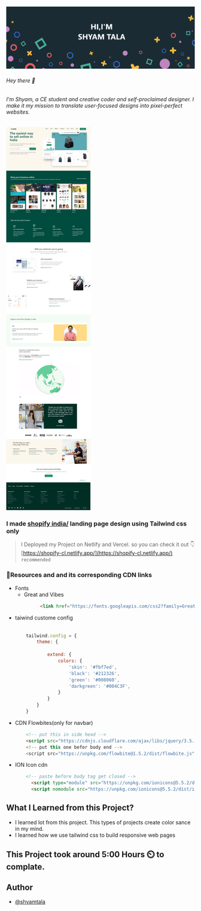 ![](./screenshot/2.png)

###### Hey there 👋
###### I'm Shyam, a CE student and creative coder and self-proclaimed designer. I make it my mission to translate user-focused designs into pixel-perfect websites.


![](./screenshot/1.png)


### I made [shopify india/](https://shopify.in/) landing page design using Tailwind css only

>I Deployed my Project on Netlify and Vercel. so you can check it out 👇
<br> [https://shopify-cl.netlify.app/](https://shopify-cl.netlify.app/) `recommended`

### 📌Resources and and its corresponding CDN links
- Fonts
    - Great and Vibes
        ```html
              <link href="https://fonts.googleapis.com/css2?family=Great+Vibes&display=swap" rel="stylesheet">

        ```
 - taiwind custome config
    ```js
        
        tailwind.config = {
            theme: {

                extend: {
                    colors: {
                        'skin': '#fbf7ed',
                        'black': '#212326',
                        'green': '#008060',
                        'darkgreen': '#004C3F',
                    }
                }
            }
        }
    

    ```
- CDN Flowbites(only for navbar) 
    ```html
        <!-- put this in side head -->
        <script src="https://cdnjs.cloudflare.com/ajax/libs/jquery/3.5.1/jquery.min.js"></scrip>
        <!-- put this one befor body end -->
        <script src="https://unpkg.com/flowbite@1.5.2/dist/flowbite.js"></script>

    ```
- ION Icon cdn
    ```html
        <!-- paste before body tag get closed -->
          <script type="module" src="https://unpkg.com/ionicons@5.5.2/dist/ionicons/ionicons.esm.js"></script>
          <script nomodule src="https://unpkg.com/ionicons@5.5.2/dist/ionicons/ionicons.js"></script>

    ```


## What I Learned from this Project?

- I learned lot from this project. This types of projects create color sance in my mind.
- I learned how we use tailwind css to build responsive web pages


## This Project took around 5:00 Hours ⏲️ to complate.

## Author

- [@shyamtala](https://github.com/shyamtala003)

